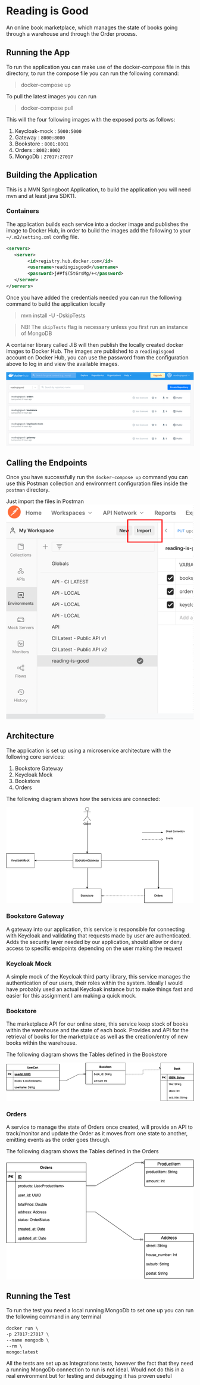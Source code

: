 # Reading is Good

An online book marketplace, which manages the state of books going through a warehouse and through the Order 
process.

## Running the App

To run the application you can make use of the docker-compose file in this directory, to run the compose file 
you can run the following command:

> docker-compose up

To pull the latest images you can run 

> docker-compose pull

This will the four following images with the exposed ports as follows:

1. Keycloak-mock : `5000:5000`
2. Gateway : `8000:8000`
3. Bookstore : `8001:8001`
4. Orders : `8002:8002`
5. MongoDb : `27017:27017` 

## Building the Application  

This is a MVN Springboot Application, to build the application you will need mvn and at least java SDK11.

### Containers

The application builds each service into a docker image and publishes the image to Docker Hub, in order 
to build the images add the following to your `~/.m2/setting.xml` config file.

```xml
<servers>
   <server>
        <id>registry.hub.docker.com</id>
        <username>readingisgood</username>
        <password>j##f$(5t6rsMg/+</password>
   </server>
</servers>
```

Once you have added the credentials needed you can run the following command to build the application locally

> mvn install -U -DskipTests

> NB! The `skipTests` flag is necessary unless you first run an instance of MongoDB

A container library called JIB will then publish the locally created docker images to Docker Hub. The images 
are published to a `readingisgood` account on Docker Hub, you can use the password from the configuration above to log in
and view the available images. 

![img.png](images/docker-hub.png)

## Calling the Endpoints 

Once you have successfully run the `docker-compose up` command you can use this Postman collection and 
environment configuration files inside the `postman` directory. 

Just import the files in Postman 
![img.png](images/postman_imports.png)

## Architecture

The application is set up using a microservice architecture with the following core services:

1. Bookstore Gateway
2. Keycloak Mock
3. Bookstore 
4. Orders 

The following diagram shows how the services are connected:

![img.png](images/architecture.png)

### Bookstore Gateway 

A gateway into our application, this service is responsible for connecting with Keycloak and validating that 
requests made by user are authenticated. Adds the security layer needed by our application, should allow or 
deny access to specific endpoints depending on the user making the request

### Keycloak Mock 

A simple mock of the Keycloak third party library, this service manages the authentication of our users, their 
roles within the system. Ideally I would have probably used an actual Keycloak instance but to make things fast and 
easier for this assignment I am making a quick mock. 

### Bookstore 

The marketplace API for our online store, this service keep stock of books within the warehouse and the state of each 
book. Provides and API for the retrieval of books for the marketplace as well as the creation/entry of 
new books within the warehouse. 

The following diagram shows the Tables defined in the Bookstore

![img.png](images/entites-bookstore.png)

### Orders 

A service to manage the state of Orders once created, will provide an API to track/monitor and update the Order as it moves 
from one state to another, emitting events as the order goes through.

The following diagram shows the Tables defined in the Orders

![img.png](images/entities-orders.png)

## Running the Test

To run the test you need a local running MongoDb to set one up you can run the following command in any terminal

```text
docker run \       
-p 27017:27017 \
--name mongodb \
--rm \
mongo:latest

```

All the tests are set up as Integrations tests, however the fact that they need a running MongoDb connection to run is
not ideal. Would not do this in a real environment but for testing and debugging it has proven useful 